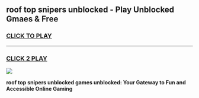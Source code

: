 
## roof top snipers unblocked - Play Unblocked Gmaes & Free
<h3>
<a href="https://news.freeplayer.one?title=roof_top_snipers_unblocked&ref=16F">CLICK TO PLAY</a></h3>
<hr>

<h3>
<a href="https://news.freeplayer.one?title=roof_top_snipers_unblocked&ref=16F">CLICK 2 PLAY</a>
  
</h3>

<a href="https://news.freeplayer.one?title=roof_top_snipers_unblocked&ref=16F/"><img src="https://clearcache.store/games.png"></a>


**roof top snipers unblocked games unblocked: Your Gateway to Fun and Accessible Online Gaming**

